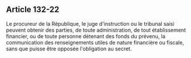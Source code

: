 Article 132-22
----
Le procureur de la République, le juge d'instruction ou le tribunal saisi
peuvent obtenir des parties, de toute administration, de tout établissement
financier, ou de toute personne détenant des fonds du prévenu, la communication
des renseignements utiles de nature financière ou fiscale, sans que puisse être
opposée l'obligation au secret.
